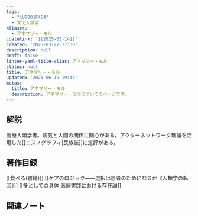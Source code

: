 ```yaml
---
tags:
  - "\U0001F464"
  - 文化人類学
aliases:
  - アネマリー・モル
cdatelink: '[[2025-03-14]]'
created: '2025-03-27 17:30'
description: null
draft: false
linter-yaml-title-alias: アネマリー・モル
status: null
title: アネマリー・モル
updated: '2025-06-19 19:43'
metas:
  title: アネマリー・モル
  description: アネマリー・モルについてのページです。
---
```

## 解説
医療人類学者。病気と人間の関係に関心がある。アクターネットワーク理論を活用した[[エスノグラフィ|民族誌]]に定評がある。
## 著作目録
[[食べる(書籍)]]
[[ケアのロジック――選択は患者のためになるか《人類学の転回》]]
[[多としての身体 医療実践における存在論]]
## 関連ノート
